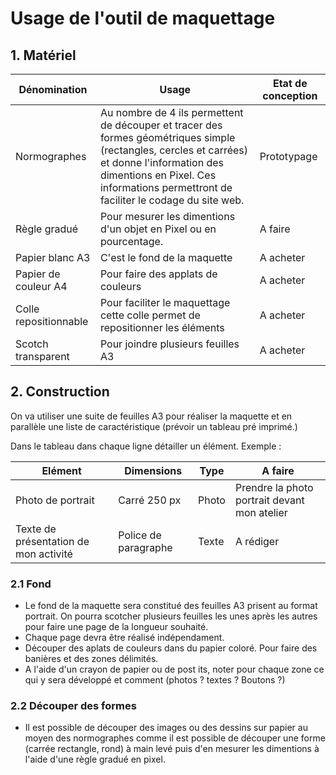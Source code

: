 # Usage de l'outil de maquettage
## 1. Matériel
|Dénomination|Usage|Etat de conception|
|------|------|------|
|Normographes|Au nombre de 4 ils permettent de découper et tracer des formes géométriques simple (rectangles, cercles et carrées) et donne l'information des dimentions en Pixel. Ces informations permettront de faciliter le codage du site web. |Prototypage|
|Règle gradué|Pour mesurer les dimentions d'un objet en Pixel ou en pourcentage.|A faire|
|Papier blanc A3|C'est le fond de la maquette|A acheter|
|Papier de couleur A4|Pour faire des applats de couleurs|A acheter|
|Colle repositionnable|Pour faciliter le maquettage cette colle permet de repositionner les éléments|A acheter|
|Scotch transparent|Pour joindre plusieurs feuilles A3|A acheter|


## 2. Construction
On va utiliser une suite de feuilles A3 pour réaliser la maquette et en parallèle une liste de caractéristique (prévoir un tableau pré imprimé.)

Dans le tableau dans chaque ligne détailler un élément. Exemple :

|Elément|Dimensions|Type|A faire|
|------|------|------|------|
|Photo de portrait|Carré 250 px|Photo|Prendre la photo portrait devant mon atelier|
|Texte de présentation de mon activité|Police de paragraphe|Texte|A rédiger|

### 2.1 Fond
 - Le fond de la maquette sera constitué des feuilles A3 prisent au format portrait. On pourra scotcher plusieurs feuilles les unes après les autres pour faire une page de la longueur souhaité. 
 - Chaque page devra être réalisé indépendament.
 - Découper des aplats de couleurs dans du papier coloré. Pour faire des banières et des zones délimités. 
 - A l'aide d'un crayon de papier ou de post its, noter pour chaque zone ce qui y sera développé et comment (photos ? textes ? Boutons ?)

### 2.2 Découper des formes
 - Il est possible de découper des images ou des dessins sur papier au moyen des normographes comme il est possible de découper une forme (carrée rectangle, rond) à main levé puis d'en mesurer les dimentions à l'aide d'une règle gradué en pixel. 
 